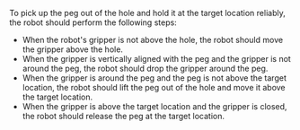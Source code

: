 To pick up the peg out of the hole and hold it at the target location reliably, the robot should perform the following steps:

- When the robot's gripper is not above the hole, the robot should move the gripper above the hole.
- When the gripper is vertically aligned with the peg and the gripper is not around the peg, the robot should drop the gripper around the peg.
- When the gripper is around the peg and the peg is not above the target location, the robot should lift the peg out of the hole and move it above the target location.
- When the gripper is above the target location and the gripper is closed, the robot should release the peg at the target location.